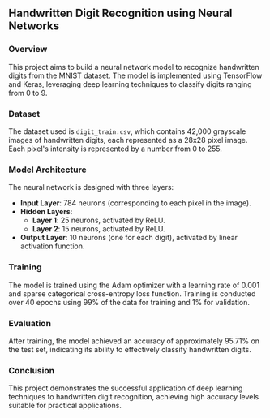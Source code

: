 ## Handwritten Digit Recognition using Neural Networks

### Overview
This project aims to build a neural network model to recognize handwritten digits from the MNIST dataset. The model is implemented using TensorFlow and Keras, leveraging deep learning techniques to classify digits ranging from 0 to 9.

### Dataset
The dataset used is `digit_train.csv`, which contains 42,000 grayscale images of handwritten digits, each represented as a 28x28 pixel image. Each pixel's intensity is represented by a number from 0 to 255.

### Model Architecture
The neural network is designed with three layers:
- **Input Layer**: 784 neurons (corresponding to each pixel in the image).
- **Hidden Layers**: 
  - **Layer 1**: 25 neurons, activated by ReLU.
  - **Layer 2**: 15 neurons, activated by ReLU.
- **Output Layer**: 10 neurons (one for each digit), activated by linear activation function.

### Training
The model is trained using the Adam optimizer with a learning rate of 0.001 and sparse categorical cross-entropy loss function. Training is conducted over 40 epochs using 99% of the data for training and 1% for validation.

### Evaluation
After training, the model achieved an accuracy of approximately 95.71% on the test set, indicating its ability to effectively classify handwritten digits.

### Conclusion
This project demonstrates the successful application of deep learning techniques to handwritten digit recognition, achieving high accuracy levels suitable for practical applications.
